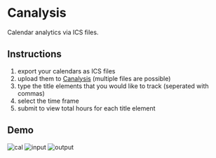 # Canalysis
Calendar analytics via ICS files.

## Instructions

1. export your calendars as ICS files
2. upload them to [Canalysis](https://canalysis.pythonanywhere.com/) (multiple files are possible)
3. type the title elements that you would like to track (seperated with commas)
4. select the time frame
5. submit to view total hours for each title element

## Demo

![cal](https://github.com/noelkronenberg/canalysis/assets/79874249/f2812186-8d7a-4359-86f9-d4dd9f3ef6d2)
![input](https://github.com/noelkronenberg/canalysis/assets/79874249/b3752745-5b57-4fce-ae1f-6a1deb8bb731)
![output](https://github.com/noelkronenberg/canalysis/assets/79874249/36f82fc2-2ea5-43a2-9a9e-cc547df06589)
